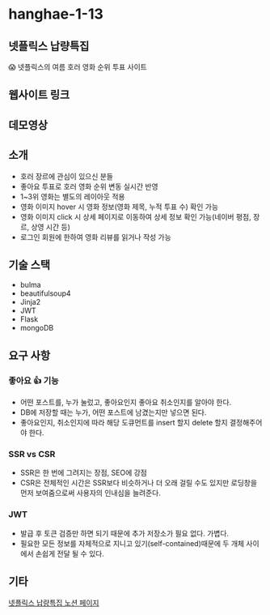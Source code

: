 # hanghae-1-13

## 넷플릭스 납량특집
😱 넷플릭스의 여름 호러 영화 순위 투표 사이트

## 웹사이트 링크


## 데모영상


## 소개
- 호러 장르에 관심이 있으신 분들
- 좋아요 투표로 호러 영화 순위 변동 실시간 반영
- 1~3위 영화는 별도의 레이아웃 적용 
- 영화 이미지 hover 시 영화 정보(영화 제목, 누적 투표 수) 확인 가능
- 영화 이미지 click 시 상세 페이지로 이동하여 상세 정보 확인 가능(네이버 평점, 장르, 상영 시간 등)
- 로그인 회원에 한하여 영화 리뷰를 읽거나 작성 가능

## 기술 스택
- bulma
- beautifulsoup4
- Jinja2
- JWT
- Flask
- mongoDB

## 요구 사항
### 좋아요 👍 기능
- 어떤 포스트를, 누가 눌렀고, 좋아요인지 좋아요 취소인지를 알아야 한다.
- DB에 저장할 때는 누가, 어떤 포스트에 남겼는지만 넣으면 된다.
- 좋아요인지, 취소인지에 따라 해당 도큐먼트를 insert 할지 delete 할지 결정해주어야 한다.

### SSR vs CSR
- SSR은 한 번에 그려지는 장점, SEO에 강점
- CSR은 전체적인 시간은 SSR보다 비슷하거나 더 오래 걸릴 수도 있지만 로딩창을 먼저 보여줌으로써 사용자의 인내심을 늘려준다.

### JWT
- 발급 후 토큰 검증만 하면 되기 때문에 추가 저장소가 필요 없다. 가볍다.
- 필요한 모든 정보를 자체적으로 지니고 있기(self-contained)때문에 두 개체 사이에서 손쉽게 전달 될 수 있다.

## 기타
[넷플릭스 납량특집 노션 페이지](https://www.notion.so/6109c5c8e0044e01b43061f1739d55b7)







